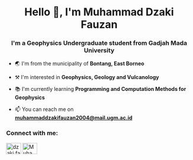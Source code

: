 <h1 align="center">Hello 👋, I'm Muhammad Dzaki Fauzan</h1>
<h3 align="center">I'm a Geophysics Undergraduate student from Gadjah Mada University</h3>

- 🌏 I'm from the municipality of **Bontang, East Borneo**
- ⚒️ I'm interested in **Geophysics, Geology and Vulcanology**
- 📚 I'm currently learning **Programming and Computation Methods for Geophysics**

- 📫 You can reach me on **muhammaddzakifauzan2004@mail.ugm.ac.id**

<h3 align="left">Connect with me:</h3>
<p align="left">
<a href="https://instagram.com/dzaki.fauzannn" target="blank"><img align="center" src="https://raw.githubusercontent.com/rahuldkjain/github-profile-readme-generator/master/src/images/icons/Social/instagram.svg" alt="dzaki.fauzannn" height="30" width="40"/></a>
<a href="https://www.linkedin.com/in/muhammad-dzaki-fauzan-32766a255/" target="blank"><img align="center" src="https://raw.githubusercontent.com/rahuldkjain/github-profile-readme-generator/master/src/images/icons/Social/linked-in-alt.svg" alt="Muhammad Dzaki Fauzan" height="30" width="40"/></a>
</p>